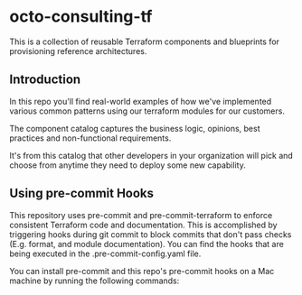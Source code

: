# octo-consulting-tf
This is a collection of reusable Terraform components and blueprints for provisioning reference architectures.

## Introduction
In this repo you'll find real-world examples of how we've implemented various common patterns using our terraform modules for our customers.

The component catalog captures the business logic, opinions, best practices and non-functional requirements.

It's from this catalog that other developers in your organization will pick and choose from anytime they need to deploy some new capability.


## Using pre-commit Hooks

This repository uses pre-commit and pre-commit-terraform to enforce consistent Terraform code and documentation. This is accomplished by triggering hooks during git commit to block commits that don't pass checks (E.g. format, and module documentation). You can find the hooks that are being executed in the .pre-commit-config.yaml file.

You can install pre-commit and this repo's pre-commit hooks on a Mac machine by running the following commands: